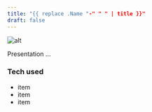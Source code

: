 ```yaml
---
title: "{{ replace .Name "-" " " | title }}"
draft: false
---
```




![alt](//via.placeholder.com/640x150)


Presentation ...

### Tech used


* item
* item
* item